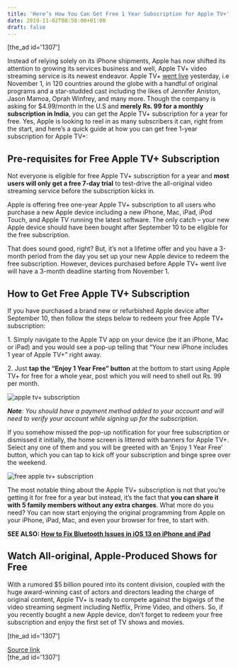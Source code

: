 ```yaml
---
title: 'Here’s How You Can Get Free 1 Year Subscription for Apple TV+'
date: 2019-11-02T08:58:00+01:00
draft: false
---
```


\[the\_ad id='1307'\]  
  

  

Instead of relying solely on its iPhone shipments, Apple has now shifted its attention to growing its services business and well, Apple TV+ video streaming service is its newest endeavor. Apple TV+ [went live](https://beebom.com/apple-tv-india-pricing-devices-supported/) yesterday, i.e November 1, in 120 countries around the globe with a handful of original programs and a star-studded cast including the likes of Jennifer Aniston, Jason Mamoa, Oprah Winfrey, and many more. Though the company is asking for $4.99/month in the U.S and **merely Rs. 99 for a monthly subscription in India**, you can get the Apple TV+ subscription for a year for free. Yes, Apple is looking to reel in as many subscribers it can, right from the start, and here’s a quick guide at how you can get free 1-year subscription for Apple TV+:  

Pre-requisites for Free Apple TV+ Subscription
----------------------------------------------

  

Not everyone is eligible for free Apple TV+ subscription for a year and **most users will only get a free 7-day trial** to test-drive the all-original video streaming service before the subscription kicks in.  

Apple is offering free one-year Apple TV+ subscription to all users who purchase a new Apple device including a new iPhone, Mac, iPad, iPod Touch, and Apple TV running the latest software. The only catch – your new Apple device should have been bought after September 10 to be eligible for the free subscription.  

That does sound good, right? But, it’s not a lifetime offer and you have a 3-month period from the day you set up your new Apple device to redeem the free subscription. However, devices purchased before Apple TV+ went live will have a 3-month deadline starting from November 1.  

How to Get Free Apple TV+ Subscription
--------------------------------------

  

If you have purchased a brand new or refurbished Apple device after September 10, then follow the steps below to redeem your free Apple TV+ subscription:  

1\. Simply navigate to the Apple TV app on your device (be it an iPhone, Mac or iPad) and you would see a pop-up telling that “Your new iPhone includes 1 year of Apple TV+” right away.  

2\. Just **tap the “Enjoy 1 Year Free” button** at the bottom to start using Apple TV+ for free for a whole year, post which you will need to shell out Rs. 99 per month.  

![apple tv+ subscription](https://beebom.com/wp-content/uploads/2019/11/apple-tv-subscription.jpg)

_**Note**: You should have a payment method added to your account and will need to verify your account while signing up for the subscription._

  
  

  

If you somehow missed the pop-up notification for your free subscription or dismissed it initially, the home screen is littered with banners for Apple TV+. Select any one of them and you will be greeted with an ‘Enjoy 1 Year Free’ button, which you can tap to kick off your subscription and binge spree over the weekend.  

![free apple tv+ subscription](https://beebom.com/wp-content/uploads/2019/11/apple-tv-free-subscription.jpg)

The most notable thing about the Apple TV+ subscription is not that you’re getting it for free for a year but instead, it’s the fact that **you can share it with 5 family members without any extra charges**. What more do you need? You can now start enjoying the original programming from Apple on your iPhone, iPad, Mac, and even your browser for free, to start with.  

**SEE ALSO: [How to Fix Bluetooth Issues in iOS 13 on iPhone and iPad](https://beebom.com/how-fix-bluetooth-not-working-issues-ios-13-ipados-13/)**  

Watch All-original, Apple-Produced Shows for Free
-------------------------------------------------

  

With a rumored $5 billion poured into its content division, coupled with the huge award-winning cast of actors and directors leading the charge of original content, Apple TV+ is ready to compete against the bigwigs of the video streaming segment including Netflix, Prime Video, and others. So, if you recently bought a new Apple device, don’t forget to redeem your free subscription and enjoy the first set of TV shows and movies.  

  
\[the\_ad id='1307'\]  
  
[Source link](https://beebom.com/how-you-can-get-free-1-year-subscription-apple-tv/)  
\[the\_ad id='1307'\]